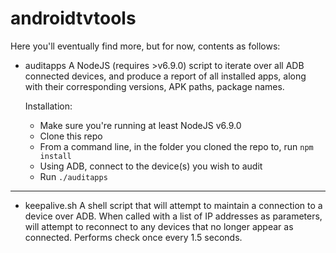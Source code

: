 # androidtvtools
Here you'll eventually find more, but for now, contents as follows:

* auditapps
  A NodeJS (requires >v6.9.0) script to iterate over all ADB connected devices, and produce a report of all installed apps, along with their corresponding versions, APK paths, package names.

  Installation:
    * Make sure you're running at least NodeJS v6.9.0
    * Clone this repo
    * From a command line, in the folder you cloned the repo to, run `npm install`
    * Using ADB, connect to the device(s) you wish to audit
    * Run `./auditapps`
----

* keepalive.sh
  A shell script that will attempt to maintain a connection to a device over ADB. When called with a list of IP addresses as parameters, will attempt to reconnect to any devices that no longer appear as connected. Performs check once every 1.5 seconds.